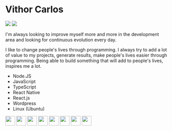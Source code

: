 # Vithor Carlos

<div>
<a href = "mailto:vithor.carlos3@gmail.com"><img src="https://img.shields.io/badge/vithor.carlos3@gmail.com-D14836?style=for-the-badge&logo=gmail&logoColor=white" target="_blank"></a>
<a href="https://www.linkedin.com/in/vithor-carlos-ba9b91165/" target="_blank"><img src="https://img.shields.io/badge/-LinkedIn-%230077B5?style=for-the-badge&logo=linkedin&logoColor=white" target="_blank"></a>   
</div>

I'm always looking to improve myself more and more in the development area and looking for continuous evolution every day.

I like to change people's lives through programming. I always try to add a lot of value to my projects, generate results, make people's lives easier through programming. Being able to build something that will add to people's lives, inspires me a lot.

- Node.JS
- JavaScript
- TypeScript
- React Native
- React.js
- Wordpress
- Linux (Ubuntu)


<img src="https://cdn.jsdelivr.net/gh/devicons/devicon/icons/react/react-original-wordmark.svg" width="30" height="30"/>  <img src="https://cdn.jsdelivr.net/gh/devicons/devicon/icons/javascript/javascript-original.svg" width="30" height="30"/> <img 
src="https://user-images.githubusercontent.com/44248390/205140542-e4cbcdfe-602c-446f-b778-9fa715232811.svg" width="30" height="30"/> <img src="https://cdn.jsdelivr.net/gh/devicons/devicon/icons/nodejs/nodejs-plain-wordmark.svg" width="30" height="30"/>  <img src="https://cdn.jsdelivr.net/gh/devicons/devicon/icons/html5/html5-original-wordmark.svg" width="30" height="30"/> <img src="https://cdn.jsdelivr.net/gh/devicons/devicon/icons/css3/css3-original-wordmark.svg" width="30" height="30"/> <img src="https://user-images.githubusercontent.com/44248390/205140676-9fc6d148-c9c4-47c7-ac9e-64e81863844a.svg" width="30" height="30"/> <img 
src="https://user-images.githubusercontent.com/44248390/205141270-62ae517e-80a5-453e-af4d-0dd1baef6a52.svg" width="30" height="30"/>










